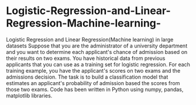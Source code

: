 # Logistic-Regression-and-Linear-Regression-Machine-learning-
Logistic Regression and Linear Regression(Machine learning) in large datasets
Suppose that you are the administrator of a university department and
you want to determine each applicant's chance of admission based on their
results on two exams. You have historical data from previous applicants
that you can use as a training set for logistic regression. For each training
example, you have the applicant's scores on two exams and the admissions
decision.
The task is to build a classification model that estimates an applicant's
probability of admission based the scores from those two exams. 
Code has been written in Python using numpy, pandas, matplotlib libraries.
